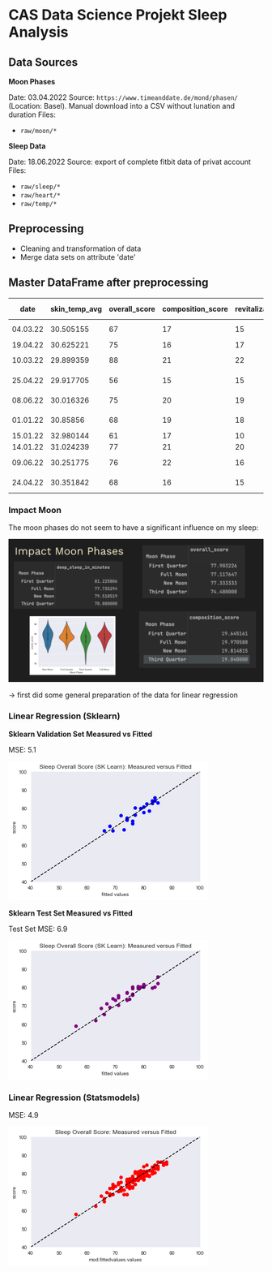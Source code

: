 # CAS Data Science Projekt Sleep Analysis

## Data Sources

**Moon Phases**

Date: 03.04.2022
Source: `https://www.timeanddate.de/mond/phasen/` (Location: Basel). Manual download into a CSV without lunation and duration
Files: 
- `raw/moon/*`

**Sleep Data**

Date: 18.06.2022
Source: export of complete fitbit data of privat account
Files: 
- `raw/sleep/*` 
- `raw/heart/*` 
- `raw/temp/*`


## Preprocessing
- Cleaning and transformation of data
- Merge data sets on attribute 'date'


## Master DataFrame after preprocessing
| date     | skin_temp_avg | overall_score | composition_score | revitalization_score | duration_score | deep_sleep_in_minutes | resting_heart_rate | restlessness | avg_bpm   | Moon Phase    |
|----------|---------------|---------------|-------------------|----------------------|----------------|-----------------------|--------------------|--------------|-----------|---------------|
| 04.03.22 | 30.505155     | 67            | 17                | 15                   | 35             | 66                    | 60                 | 0.073479     | 66.494309 | New Moon      |
| 19.04.22 | 30.625221     | 75            | 16                | 17                   | 42             | 62                    | 52                 | 0.071966     | 58.762171 |               |
| 10.03.22 | 29.899359     | 88            | 21                | 22                   | 45             | 126                   | 60                 | 0.054695     | 60.620142 | First Quarter |
| 25.04.22 | 29.917705     | 56            | 15                | 15                   | 26             | 23                    | 56                 | 0.100186     | 60.969515 | Third Quarter |
| 08.06.22 | 30.016326     | 75            | 20                | 19                   | 36             | 69                    | 55                 | 0.087816     | 59.398694 | First Quarter |
| 01.01.22 | 30.85856      | 68            | 19                | 18                   | 31             | 69                    | 60                 | 0.081197     | 58.885041 | New Moon      |
| 15.01.22 | 32.980144     | 61            | 17                | 10                   | 34             | 70                    | 57                 | 0.14459      | 66.889982 |               |
| 14.01.22 | 31.024239     | 77            | 21                | 20                   | 36             | 82                    | 59                 | 0.089701     | 64.67045  |               |
| 09.06.22 | 30.251775     | 76            | 22                | 16                   | 38             | 88                    | 54                 | 0.07064      | 53.8481   | First Quarter |
| 24.04.22 | 30.351842     | 68            | 16                | 15                   | 37             | 49                    | 54                 | 0.079038     | 68.521044 | Third Quarter |

### Impact Moon

The moon phases do not seem to have a significant influence on my sleep:

![moon](images/impact-moon.png)



-> first did some general preparation of the data for linear regression

### Linear Regression (Sklearn)


**Sklearn Validation Set Measured vs Fitted**

MSE: 5.1

![validation](images/sklearn_validation.png)


**Sklearn Test Set Measured vs Fitted**

Test Set MSE: 6.9

![test](images/sklearn_test.png)


### Linear Regression (Statsmodels)

MSE: 4.9

![statsmodels](images/statsmodels.png)



